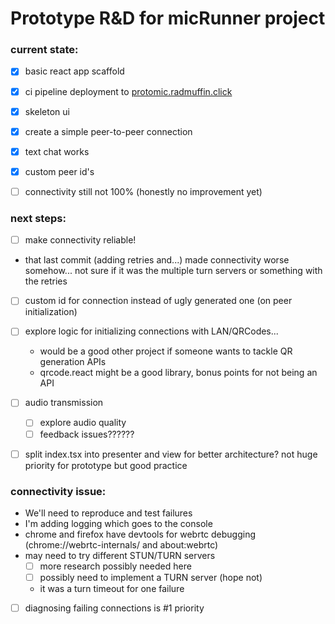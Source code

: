 # Prototype R&D for micRunner project

### current state:
- [x] basic react app scaffold
- [x] ci pipeline deployment to [protomic.radmuffin.click](https://protomic.radmuffin.click)
- [x] skeleton ui
- [x] create a simple peer-to-peer connection
- [x] text chat works
- [x] custom peer id's
- [ ] connectivity still not 100% (honestly no improvement yet)


### next steps:
- [ ] make connectivity reliable!
- that last commit (adding retries and...) made connectivity worse somehow... not sure if it was the multiple turn servers or something with the retries
- [ ] custom id for connection instead of ugly generated one (on peer initialization)
- [ ] explore logic for initializing connections with LAN/QRCodes...
  - would be a good other project if someone wants to tackle QR generation APIs
  - qrcode.react might be a good library, bonus points for not being an API
- [ ] audio transmission
  - [ ] explore audio quality
  - [ ] feedback issues??????
- [ ] split index.tsx into presenter and view for better architecture? not huge priority for prototype but good practice


### connectivity issue:
- We'll need to reproduce and test failures
- I'm adding logging which goes to the console
- chrome and firefox have devtools for webrtc debugging (chrome://webrtc-internals/ and about:webrtc)
- may need to try different STUN/TURN servers
  - [ ] more research possibly needed here
  - [ ] possibly need to implement a TURN server (hope not)
  - it was a turn timeout for one failure
- [ ] diagnosing failing connections is #1 priority
